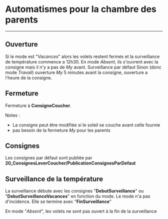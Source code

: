 # Automatismes pour la chambre des parents
---

## Ouverture

Si le mode est "*Vacances*" alors les volets restent fermés et la surveillance de température commence a 12h30.
En mode *Absent*, ils s'ouvrent avec la consigne mais il n'y a pas de *My* avant. Surveillance par défaut
Sinon (donc mode *Travail*) ouverture *My* 5 minutes avant la consigne, ouverture a l'heure de la consigne.

## Fermeture

Fermeture à **ConsigneCoucher**.

Notes :
  - La consigne peut être modifiée si le soleil se couche avant celle fournie
  - pas besoin de la fermeture *My* pour les parents

## Consignes

Les consignes par défaut sont publiée par **20_ConsignesLeverCoucher/PublicationConsignesParDefaut**

## Surveillance de la température

La surveillance débute avec les consignes "**DebutSurveillance**" ou "**DebutSurveillanceVacances**" en fonction du mode. Le mode n'a pas d'incidence.
Elle se termine avec "**FinSurveillance**"

En mode "*Absent*", les volets ne sont pas ouvert à la fin de la surveillance
